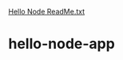 [Hello Node ReadMe.txt](https://github.com/jsmith698/hello-node-app/files/7076777/Hello.Node.ReadMe.txt)
# hello-node-app
